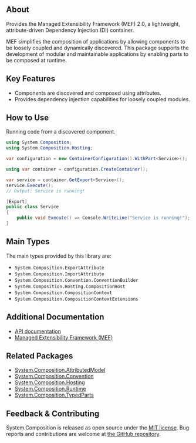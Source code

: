 

## About

<!-- A description of the package and where one can find more documentation -->

Provides the Managed Extensibility Framework (MEF) 2.0, a lightweight, attribute-driven Dependency Injection (DI) container.

MEF simplifies the composition of applications by allowing components to be loosely coupled and dynamically discovered.
This package supports the development of modular and maintainable applications by enabling parts to be composed at runtime.

## Key Features

<!-- The key features of this package -->

* Components are discovered and composed using attributes.
* Provides dependency injection capabilities for loosely coupled modules.

## How to Use

<!-- A compelling example on how to use this package with code, as well as any specific guidelines for when to use the package -->

Running code from a discovered component.

```csharp
using System.Composition;
using System.Composition.Hosting;

var configuration = new ContainerConfiguration().WithPart<Service>();

using var container = configuration.CreateContainer();

var service = container.GetExport<Service>();
service.Execute();
// Output: Service is running!

[Export]
public class Service
{
    public void Execute() => Console.WriteLine("Service is running!");
}
```

## Main Types

<!-- The main types provided in this library -->

The main types provided by this library are:

* `System.Composition.ExportAttribute`
* `System.Composition.ImportAttribute`
* `System.Composition.Convention.ConventionBuilder`
* `System.Composition.Hosting.CompositionHost`
* `System.Composition.CompositionContext`
* `System.Composition.CompositionContextExtensions`

## Additional Documentation

<!-- Links to further documentation. Remove conceptual documentation if not available for the library. -->

* [API documentation](https://learn.microsoft.com/dotnet/api/system.composition)
* [Managed Extensibility Framework (MEF)](https://learn.microsoft.com/dotnet/framework/mef/)

## Related Packages

<!-- The related packages associated with this package -->

* [System.Composition.AttributedModel](https://www.nuget.org/packages/System.Composition.AttributedModel)
* [System.Composition.Convention](https://www.nuget.org/packages/System.Composition.Convention)
* [System.Composition.Hosting](https://www.nuget.org/packages/System.Composition.Hosting)
* [System.Composition.Runtime](https://www.nuget.org/packages/System.Composition.Runtime)
* [System.Composition.TypedParts](https://www.nuget.org/packages/System.Composition.TypedParts)

## Feedback & Contributing

<!-- How to provide feedback on this package and contribute to it -->

System.Composition is released as open source under the [MIT license](https://licenses.nuget.org/MIT).
Bug reports and contributions are welcome at [the GitHub repository](https://github.com/dotnet/runtime).
